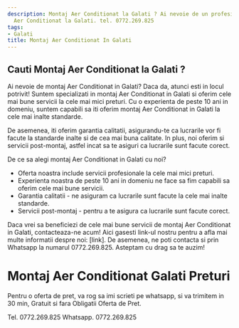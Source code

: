```yaml
---
description: Montaj Aer Conditionat la Galati ? Ai nevoie de un profesionist in Montaj
  Aer Conditionat la Galati. tel. 0772.269.825
tags:
- Galati
title: Montaj Aer Conditionat In Galati
---
```



## Cauti Montaj Aer Conditionat la Galati ?

Ai nevoie de montaj Aer Conditionat in Galati? Daca da, atunci esti in locul potrivit! 
Suntem specializati in montaj Aer Conditionat in Galati si oferim cele mai bune servicii la cele mai mici preturi.
Cu o experienta de peste 10 ani in domeniu, suntem capabili sa iti oferim montaj Aer Conditionat in Galati la cele mai inalte standarde. 

De asemenea, iti oferim garantia calitatii, asigurandu-te ca lucrarile vor fi facute la standarde inalte si de cea mai buna calitate.
In plus, noi oferim si servicii post-montaj, astfel incat sa te asiguri ca lucrarile sunt facute corect. 

De ce sa alegi montaj Aer Conditionat in Galati cu noi?
- Oferta noastra include servicii profesionale la cele mai mici preturi.
- Experienta noastra de peste 10 ani in domeniu ne face sa fim capabili sa oferim cele mai bune servicii.
- Garantia calitatii - ne asiguram ca lucrarile sunt facute la cele mai inalte standarde.
- Servicii post-montaj - pentru a te asigura ca lucrarile sunt facute corect.

Daca vrei sa beneficiezi de cele mai bune servicii de montaj Aer Conditionat in Galati, contacteaza-ne acum! 
Aici gasesti link-ul nostru pentru a afla mai multe informatii despre noi: [link]. 
De asemenea, ne poti contacta si prin Whatsapp la numarul 0772.269.825. 
Asteptam cu drag sa te auzim!

# Montaj Aer Conditionat Galati Preturi
Pentru o oferta de pret, va rog sa imi scrieti pe whatsapp, si va trimitem in 30 min, Gratuit si fara Obligatii Oferta de Pret.

Tel. 0772.269.825
Whatsapp. 0772.269.825